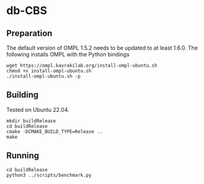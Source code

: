 # db-CBS

## Preparation

The default version of OMPL 1.5.2 needs to be updated to at least 1.6.0. The following installs OMPL with the Python bindings

```
wget https://ompl.kavrakilab.org/install-ompl-ubuntu.sh
chmod +x install-ompl-ubuntu.sh
./install-ompl-ubuntu.sh -p
```

## Building

Tested on Ubuntu 22.04.

```
mkdir buildRelease
cd buildRelease
cmake -DCMAKE_BUILD_TYPE=Release ..
make
```

## Running

```
cd buildRelease
python3 ../scripts/benchmark.py
```
